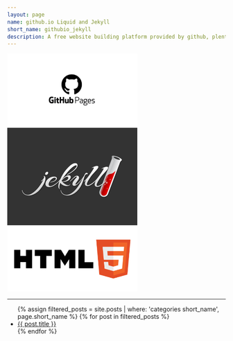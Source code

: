 ```yaml
---
layout: page
name: github.io Liquid and Jekyll
short_name: githubio_jekyll
description: A free website building platform provided by github, plenty of developers are using it include my self. Jekyll is backend framework of this service. It's worth that gitlab also provide very similar service called gitlab page.
---
```


<!---![githubio_pic](/pictures/github-pages.jpeg)--->
<img src="/pictures/github-pages.jpeg" alt="centered image" width="300" height="auto"> 
<img src="/pictures/jekyll-logo.png" alt="centered image" width="300" height="auto"> 
<img src="/pictures/html5.png" alt="centered image" width="300" height="auto">

---

<ul>
  {% assign filtered_posts = site.posts | where: 'categories short_name', page.short_name %}
  {% for post in filtered_posts %}
    <li><a href="{{ post.url }}">{{ post.title }}</a></li>
  {% endfor %}
</ul>

<!---[Set up github.io website](/_posts/2023-10-16-set-up-github-page.md)---> 
